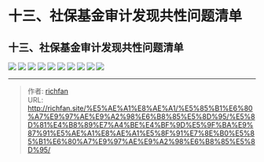# 十三、社保基金审计发现共性问题清单

## 十三、社保基金审计发现共性问题清单

![](https://img.richfan.site/audit/审计发现共性问题清单/十三、社保基金审计发现共性问题清单/社保基金审计发现共性问题清单126.webp)
![](https://img.richfan.site/audit/审计发现共性问题清单/十三、社保基金审计发现共性问题清单/社保基金审计发现共性问题清单127.webp)
![](https://img.richfan.site/audit/审计发现共性问题清单/十三、社保基金审计发现共性问题清单/社保基金审计发现共性问题清单128.webp)
![](https://img.richfan.site/audit/审计发现共性问题清单/十三、社保基金审计发现共性问题清单/社保基金审计发现共性问题清单129.webp)
![](https://img.richfan.site/audit/审计发现共性问题清单/十三、社保基金审计发现共性问题清单/社保基金审计发现共性问题清单130.webp)
![](https://img.richfan.site/audit/审计发现共性问题清单/十三、社保基金审计发现共性问题清单/社保基金审计发现共性问题清单131.webp)
![](https://img.richfan.site/audit/审计发现共性问题清单/十三、社保基金审计发现共性问题清单/社保基金审计发现共性问题清单132.webp)
![](https://img.richfan.site/audit/审计发现共性问题清单/十三、社保基金审计发现共性问题清单/社保基金审计发现共性问题清单133.webp)
![](https://img.richfan.site/audit/审计发现共性问题清单/十三、社保基金审计发现共性问题清单/社保基金审计发现共性问题清单134.webp)
![](https://img.richfan.site/audit/审计发现共性问题清单/十三、社保基金审计发现共性问题清单/社保基金审计发现共性问题清单135.webp)


---

> 作者: [richfan](https://richfan.site/)  
> URL: http://richfan.site/%E5%AE%A1%E8%AE%A1/%E5%85%B1%E6%80%A7%E9%97%AE%E9%A2%98%E6%B8%85%E5%8D%95/%E5%8D%81%E4%B8%89%E7%A4%BE%E4%BF%9D%E5%9F%BA%E9%87%91%E5%AE%A1%E8%AE%A1%E5%8F%91%E7%8E%B0%E5%85%B1%E6%80%A7%E9%97%AE%E9%A2%98%E6%B8%85%E5%8D%95/  

